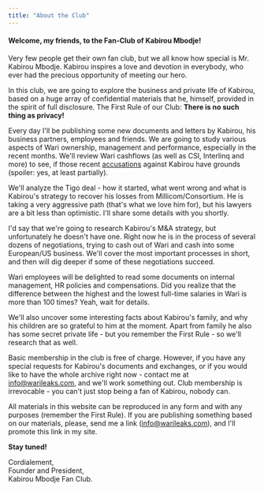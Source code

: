 ```yaml
---
title: "About the Club"
---
```


#### Welcome, my friends, to the Fan-Club of Kabirou Mbodje!

Very few people get their own fan club, but we all know how special is Mr. Kabirou Mbodje. Kabirou inspires a love and devotion in everybody, who ever had the precious opportunity of meeting our hero.

In this club, we are going to explore the business and private life of Kabirou, based on a huge array of confidential materials that he, himself, provided in the spirit of full disclosure. The First Rule of our Club: **There is no such thing as privacy!**

Every day I'll be publishing some new documents and letters by Kabirou, his business partners, employees and friends. We are going to study various aspects of Wari ownership, management and performance, especially in the recent months. We'll review Wari cashflows (as well as CSI, Interlinq and more) to see, if those recent [accusations](https://letemoin.net/2018/04/09/finance-digitale-bceao-couvre-t-kabirou-mbodj-de-wari/) against Kabirou have grounds (spoiler: yes, at least partially).

We'll analyze the Tigo deal - how it started, what went wrong and what is Kabirou's strategy to recover his losses from Millicom/Consortium. He is taking a very aggressive path (that's what we love him for), but his lawyers are a bit less than optimistic. I'll share some details with you shortly.

I'd say that we're going to research Kabirou's M&A strategy, but unfortunately he doesn't have one. Right now he is in the process of several dozens of negotiations, trying to cash out of Wari and cash into some European/US business. We'll cover the most important processes in short, and then will dig deeper if some of these negotiations succeed.

Wari employees will be delighted to read some documents on internal management, HR policies and compensations. Did you realize that the difference between the highest and the lowest full-time salaries in Wari is more than 100 times? Yeah, wait for details.

We'll also uncover some interesting facts about Kabirou's family, and why his children are so grateful to him at the moment. Apart from family he also has some secret private life - but you remember the First Rule - so we'll research that as well.

Basic membership in the club is free of charge. However, if you have any special requests for Kabirou's documents and exchanges, or if you would like to have the whole archive right now - contact me at info@warileaks.com, and we'll work something out. Club membership is irrevocable - you can't just stop being a fan of Kabirou, nobody can.

All materials in this website can be reproduced in any form and with any purposes (remember the First Rule). If you are publishing something based on our materials, please, send me a link (info@warileaks.com), and I'll promote this link in my site.

**Stay tuned!**

Cordialement, <br/>Founder and President,<br/>Kabirou Mbodje Fan Club.
